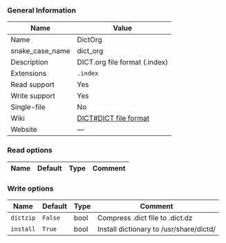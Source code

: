 
### General Information ###
Name | Value
---- | -------
Name | DictOrg
snake_case_name | dict_org
Description | DICT.org file format (.index)
Extensions | `.index`
Read support | Yes
Write support | Yes
Single-file | No
Wiki | [DICT#DICT file format](https://en.wikipedia.org/wiki/DICT#DICT_file_format)
Website | ―


### Read options ###
Name | Default | Type | Comment
---- | ------- | ---- | -------

### Write options ###
Name | Default | Type | Comment
---- | ------- | ---- | -------
`dictzip` | `False` | bool | Compress .dict file to .dict.dz
`install` | `True` | bool | Install dictionary to /usr/share/dictd/
